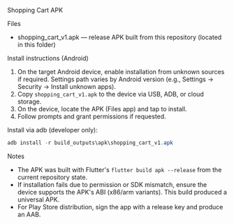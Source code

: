 Shopping Cart APK

Files
- shopping_cart_v1.apk — release APK built from this repository (located in this folder)

Install instructions (Android)
1. On the target Android device, enable installation from unknown sources if required. Settings path varies by Android version (e.g., Settings → Security → Install unknown apps).
2. Copy `shopping_cart_v1.apk` to the device via USB, ADB, or cloud storage.
3. On the device, locate the APK (Files app) and tap to install.
4. Follow prompts and grant permissions if requested.

Install via adb (developer only):

```powershell
adb install -r build_outputs\apk\shopping_cart_v1.apk
```

Notes
- The APK was built with Flutter's `flutter build apk --release` from the current repository state.
- If installation fails due to permission or SDK mismatch, ensure the device supports the APK's ABI (x86/arm variants). This build produced a universal APK.
- For Play Store distribution, sign the app with a release key and produce an AAB.

